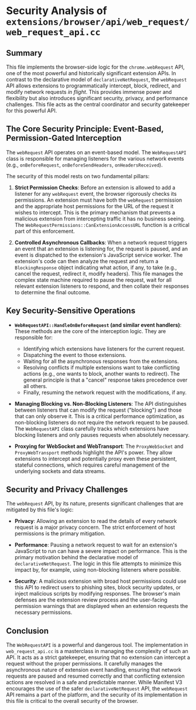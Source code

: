 # Security Analysis of `extensions/browser/api/web_request/web_request_api.cc`

## Summary

This file implements the browser-side logic for the `chrome.webRequest` API, one of the most powerful and historically significant extension APIs. In contrast to the declarative model of `declarativeNetRequest`, the `webRequest` API allows extensions to programmatically intercept, block, redirect, and modify network requests *in flight*. This provides immense power and flexibility but also introduces significant security, privacy, and performance challenges. This file acts as the central coordinator and security gatekeeper for this powerful API.

## The Core Security Principle: Event-Based, Permission-Gated Interception

The `webRequest` API operates on an event-based model. The `WebRequestAPI` class is responsible for managing listeners for the various network events (e.g., `onBeforeRequest`, `onBeforeSendHeaders`, `onHeadersReceived`).

The security of this model rests on two fundamental pillars:

1.  **Strict Permission Checks**: Before an extension is allowed to add a listener for any `webRequest` event, the browser rigorously checks its permissions. An extension must have both the `webRequest` permission and the appropriate host permissions for the URL of the request it wishes to intercept. This is the primary mechanism that prevents a malicious extension from intercepting traffic it has no business seeing. The `WebRequestPermissions::CanExtensionAccessURL` function is a critical part of this enforcement.

2.  **Controlled Asynchronous Callbacks**: When a network request triggers an event that an extension is listening for, the request is paused, and an event is dispatched to the extension's JavaScript service worker. The extension's code can then analyze the request and return a `BlockingResponse` object indicating what action, if any, to take (e.g., cancel the request, redirect it, modify headers). This file manages the complex state machine required to pause the request, wait for all relevant extension listeners to respond, and then collate their responses to determine the final outcome.

## Key Security-Sensitive Operations

*   **`WebRequestAPI::HandleOnBeforeRequest` (and similar event handlers)**: These methods are the core of the interception logic. They are responsible for:
    *   Identifying which extensions have listeners for the current request.
    *   Dispatching the event to those extensions.
    *   Waiting for all the asynchronous responses from the extensions.
    *   Resolving conflicts if multiple extensions want to take conflicting actions (e.g., one wants to block, another wants to redirect). The general principle is that a "cancel" response takes precedence over all others.
    *   Finally, resuming the network request with the modifications, if any.

*   **Managing Blocking vs. Non-Blocking Listeners**: The API distinguishes between listeners that can modify the request ("blocking") and those that can only observe it. This is a critical performance optimization, as non-blocking listeners do not require the network request to be paused. The `WebRequestAPI` class carefully tracks which extensions have blocking listeners and only pauses requests when absolutely necessary.

*   **Proxying for WebSocket and WebTransport**: The `ProxyWebSocket` and `ProxyWebTransport` methods highlight the API's power. They allow extensions to intercept and potentially proxy even these persistent, stateful connections, which requires careful management of the underlying sockets and data streams.

## Security and Privacy Challenges

The `webRequest` API, by its nature, presents significant challenges that are mitigated by this file's logic:

*   **Privacy**: Allowing an extension to read the details of every network request is a major privacy concern. The strict enforcement of host permissions is the primary mitigation.

*   **Performance**: Pausing a network request to wait for an extension's JavaScript to run can have a severe impact on performance. This is the primary motivation behind the declarative model of `declarativeNetRequest`. The logic in this file attempts to minimize this impact by, for example, using non-blocking listeners where possible.

*   **Security**: A malicious extension with broad host permissions could use this API to redirect users to phishing sites, block security updates, or inject malicious scripts by modifying responses. The browser's main defenses are the extension review process and the user-facing permission warnings that are displayed when an extension requests the necessary permissions.

## Conclusion

The `WebRequestAPI` is a powerful and dangerous tool. The implementation in `web_request_api.cc` is a masterclass in managing the complexity of such an API. It acts as a strict gatekeeper, ensuring that no extension can intercept a request without the proper permissions. It carefully manages the asynchronous nature of extension event handling, ensuring that network requests are paused and resumed correctly and that conflicting extension actions are resolved in a safe and predictable manner. While Manifest V3 encourages the use of the safer `declarativeNetRequest` API, the `webRequest` API remains a part of the platform, and the security of its implementation in this file is critical to the overall security of the browser.